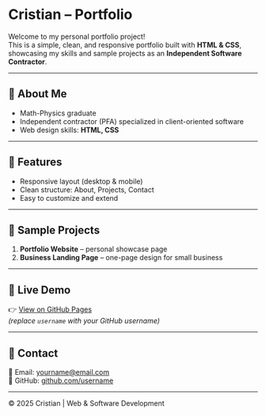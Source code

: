 # Cristian – Portfolio

Welcome to my personal portfolio project!  
This is a simple, clean, and responsive portfolio built with **HTML & CSS**,  
showcasing my skills and sample projects as an **Independent Software Contractor**.

---

## 🔹 About Me
- Math-Physics graduate  
- Independent contractor (PFA) specialized in client-oriented software  
- Web design skills: **HTML, CSS**  

---

## 🔹 Features
- Responsive layout (desktop & mobile)  
- Clean structure: About, Projects, Contact  
- Easy to customize and extend  

---

## 🔹 Sample Projects
1. **Portfolio Website** – personal showcase page  
2. **Business Landing Page** – one-page design for small business  

---

## 🔹 Live Demo
👉 [View on GitHub Pages](https://username.github.io/portfolio/)  
*(replace `username` with your GitHub username)*  

---

## 🔹 Contact
📧 Email: yourname@email.com  
🐙 GitHub: [github.com/username](https://github.com/username)

---

© 2025 Cristian | Web & Software Development
